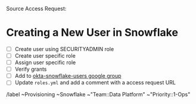<!-- format should be something like 'user [de]provisioning - firstname last initial' -->
<!-- example: user provisioning - John S -->


Source Access Request: <!-- link to source  Access Request issue, it should be approved and ready for provisioning -->

# Creating a New User in Snowflake

- [ ] Create user using SECURITYADMIN role
- [ ] Create user specific role
- [ ] Assign user specific role
- [ ] Verify grants
- [ ] Add to [okta-snowflake-users google group](https://groups.google.com/a/gitlab.com/g/okta-snowflake-users/members)
- [ ] Update `roles.yml` and add a comment with a access request URL

/label ~Provisioning ~Snowflake ~"Team::Data Platform"  ~"Priority::1-Ops"
